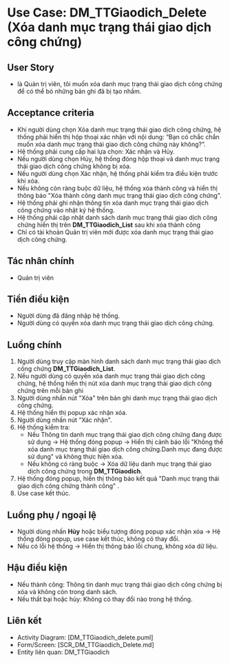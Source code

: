 # Use Case: DM_TTGiaodich_Delete (Xóa danh mục trạng thái giao dịch công chứng)

## User Story
- là Quản trị viên, tôi muốn xóa danh mục trạng thái giao dịch công chứng để có thể bỏ những bản ghi đã bị tạo nhầm.

## Acceptance criteria
- Khi người dùng chọn Xóa danh mục trạng thái giao dịch công chứng, hệ thống phải hiển thị hộp thoại xác nhận với nội dung: “Bạn có chắc chắn muốn xóa danh mục trạng thái giao dịch công chứng này không?”.
- Hệ thống phải cung cấp hai lựa chọn: Xác nhận và Hủy.
- Nếu người dùng chọn Hủy, hệ thống đóng hộp thoại và danh mục trạng thái giao dịch công chứng không bị xóa.
- Nếu người dùng chọn Xác nhận, hệ thống phải kiểm tra điều kiện trước khi xóa.
- Nếu không còn ràng buộc dữ liệu, hệ thống xóa thành công và hiển thị thông báo "Xóa thành công danh mục trạng thái giao dịch công chứng".
- Hệ thống phải ghi nhận thông tin xóa danh mục trạng thái giao dịch công chứng vào nhật ký hệ thống. 
- Hệ thống phải cập nhật danh sách danh mục trạng thái giao dịch công chứng hiển thị trên **DM_TTGiaodich_List** sau khi xóa thành công
- Chỉ có tài khoản Quản trị viên mới được xóa danh mục trạng thái giao dịch công chứng.

## Tác nhân chính
- Quản trị viên

## Tiền điều kiện
- Người dùng đã đăng nhập hệ thống.
- Người dùng có quyền xóa danh mục trạng thái giao dịch công chứng.

## Luồng chính
1. Người dùng truy cập màn hình danh sách danh mục trạng thái giao dịch công chứng **DM_TTGiaodich_List**.  
2. Nếu người dùng có quyền xóa danh mục trạng thái giao dịch công chứng, hệ thống hiển thị nút xóa danh mục trạng thái giao dịch công chứng trên mỗi bản ghi
3. Người dùng nhấn nút "Xóa" trên bản ghi danh mục trạng thái giao dịch công chứng.  
3. Hệ thống hiển thị popup xác nhận xóa.  
4. Người dùng nhấn nút "Xác nhận".  
5. Hệ thống kiểm tra:  
   - Nếu Thông tin danh mục trạng thái giao dịch công chứng đang được sử dụng → Hệ thống đóng popup → Hiển thị cảnh báo lỗi "Không thể xóa danh mục trạng thái giao dịch công chứng.Danh mục đang được sử dụng" và không thực hiện xóa.  
   - Nếu không có ràng buộc → Xóa dữ liệu danh mục trạng thái giao dịch công chứng trong **DM_TTGiaodich**.  
6. Hệ thống đóng popup, hiển thị thông báo kết quả "Danh mục trạng thái giao dịch công chứng thành công" .  
7. Use case kết thúc. 

## Luồng phụ / ngoại lệ
- Người dùng nhấn **Hủy** hoặc biểu tượng đóng popup xác nhận xóa → Hệ thống đóng popup, use case kết thúc, không có thay đổi.  
- Nếu có lỗi hệ thống → Hiển thị thông báo lỗi chung, không xóa dữ liệu.  

## Hậu điều kiện
- Nếu thành công: Thông tin danh mục trạng thái giao dịch công chứng bị xóa và không còn trong danh sách.  
- Nếu thất bại hoặc hủy: Không có thay đổi nào trong hệ thống.

## Liên kết
- Activity Diagram: [DM_TTGiaodich_delete.puml]
- Form/Screen: [SCR_DM_TTGiaodich_Delete.md]
- Entity liên quan: DM_TTGiaodich
